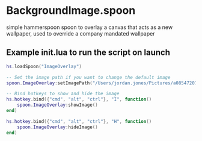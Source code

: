 # BackgroundImage.spoon
simple hammerspoon spoon to overlay a canvas that acts as a new wallpaper, used to override a company mandated wallpaper


## Example init.lua to run the script on launch
```lua
hs.loadSpoon("ImageOverlay")

-- Set the image path if you want to change the default image
spoon.ImageOverlay:setImagePath("/Users/jordan.jones/Pictures/a0854720793_10 copy.jpeg")

-- Bind hotkeys to show and hide the image
hs.hotkey.bind({"cmd", "alt", "ctrl"}, "I", function()
    spoon.ImageOverlay:showImage()
end)

hs.hotkey.bind({"cmd", "alt", "ctrl"}, "H", function()
    spoon.ImageOverlay:hideImage()
end)

```
